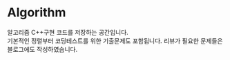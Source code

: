 # Algorithm
알고리즘 C++구현 코드를 저장하는 공간입니다.  
기본적인 정렬부터 코딩테스트를 위한 기출문제도 포함됩니다.
리뷰가 필요한 문제들은 블로그에도 작성하였습니다.





# 

## 
###